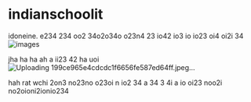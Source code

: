 # indianschoolit
idoneine.  e234 234 oo2 34o2o34o o23n4 23 io42 io3 io io23 oi4 oi2i 34
![images](https://github.com/eduffield9/indianschoolit/assets/152788646/61c339a7-1475-499a-a2e7-39e47ad77734)


jha ha ha ah a ii23 42 ha uoi 
![Uploading 199ce965e4cdcdc1f6656fe587ed64ff.jpeg…]()

hah rat wchi 2on3 no23no o23oi n io2 34 
a 
34 
3 4i
a   io oi23 noo2i no2oioni2ionio234 
